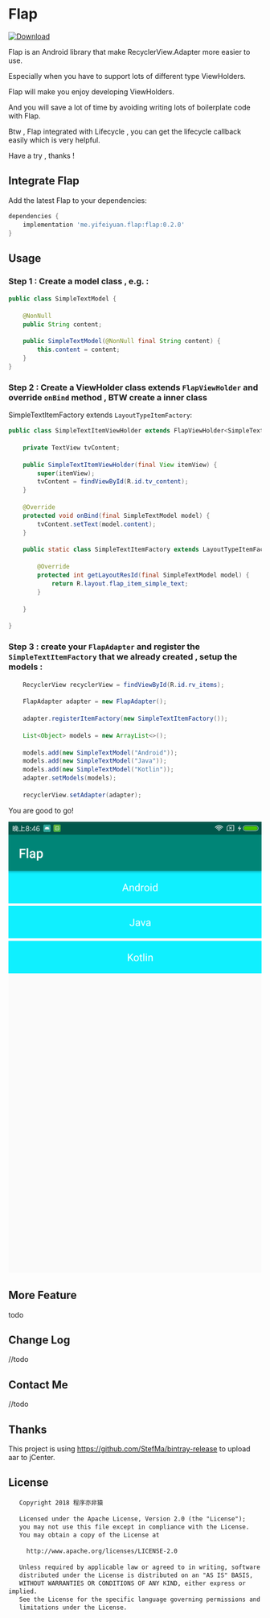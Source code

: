 # Flap

[ ![Download](https://api.bintray.com/packages/alancheen/maven/flap/images/download.svg?version=0.2.0) ](https://bintray.com/alancheen/maven/flap/0.2.0/link)
 
Flap is an Android library that make RecyclerView.Adapter more easier to use.

Especially when you have to support lots of different type ViewHolders.

Flap will make you enjoy developing ViewHolders.

And you will save a lot of time by avoiding writing lots of boilerplate code with Flap.

Btw , Flap integrated with Lifecycle , you can get the lifecycle callback easily which is very helpful.

Have a try , thanks !


## Integrate Flap

Add the latest Flap to your dependencies:

```groovy
dependencies {
    implementation 'me.yifeiyuan.flap:flap:0.2.0'
}
```

## Usage


### Step 1 : Create a model class , e.g. :

```java
public class SimpleTextModel {

    @NonNull
    public String content;

    public SimpleTextModel(@NonNull final String content) {
        this.content = content;
    }
}
```

### Step 2 : Create a ViewHolder class extends `FlapViewHolder` and override `onBind` method , BTW create a inner class
 SimpleTextItemFactory extends `LayoutTypeItemFactory`:

```java
public class SimpleTextItemViewHolder extends FlapViewHolder<SimpleTextModel> {

    private TextView tvContent;

    public SimpleTextItemViewHolder(final View itemView) {
        super(itemView);
        tvContent = findViewById(R.id.tv_content);
    }

    @Override
    protected void onBind(final SimpleTextModel model) {
        tvContent.setText(model.content);
    }

    public static class SimpleTextItemFactory extends LayoutTypeItemFactory<SimpleTextModel, SimpleTextItemViewHolder> {

        @Override
        protected int getLayoutResId(final SimpleTextModel model) {
            return R.layout.flap_item_simple_text;
        }

    }

}
```

### Step 3 : create your `FlapAdapter` and register the `SimpleTextItemFactory` that we already created , setup the models :

```java
    RecyclerView recyclerView = findViewById(R.id.rv_items);

    FlapAdapter adapter = new FlapAdapter();

    adapter.registerItemFactory(new SimpleTextItemFactory());

    List<Object> models = new ArrayList<>();

    models.add(new SimpleTextModel("Android"));
    models.add(new SimpleTextModel("Java"));
    models.add(new SimpleTextModel("Kotlin"));
    adapter.setModels(models);

    recyclerView.setAdapter(adapter);
```

You are good to go!


![](art/flap-simple-showcase.png)


## More Feature

todo

## Change Log

//todo

## Contact Me

//todo

## Thanks

This project is using https://github.com/StefMa/bintray-release to upload aar to jCenter.


## License

```
   Copyright 2018 程序亦非猿

   Licensed under the Apache License, Version 2.0 (the "License");
   you may not use this file except in compliance with the License.
   You may obtain a copy of the License at

     http://www.apache.org/licenses/LICENSE-2.0

   Unless required by applicable law or agreed to in writing, software
   distributed under the License is distributed on an "AS IS" BASIS,
   WITHOUT WARRANTIES OR CONDITIONS OF ANY KIND, either express or implied.
   See the License for the specific language governing permissions and
   limitations under the License.
```
